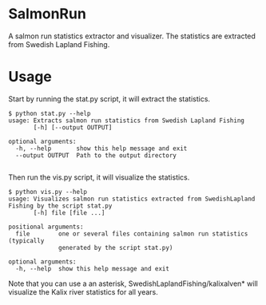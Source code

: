 # SalmonRun

A salmon run statistics extractor and visualizer. The statistics are extracted from Swedish Lapland Fishing.

# Usage

Start by running the stat.py script, it will extract the statistics.

```
$ python stat.py --help
usage: Extracts salmon run statistics from Swedish Lapland Fishing
       [-h] [--output OUTPUT]

optional arguments:
  -h, --help       show this help message and exit
  --output OUTPUT  Path to the output directory


```

Then run the vis.py script, it will visualize the statistics.

```
$ python vis.py --help
usage: Visualizes salmon run statistics extracted from SwedishLapland Fishing by the script stat.py
       [-h] file [file ...]

positional arguments:
  file        one or several files containing salmon run statistics (typically
              generated by the script stat.py)

optional arguments:
  -h, --help  show this help message and exit
```

Note that you can use a an asterisk, SwedishLaplandFishing/kalixalven* will visualize the Kalix river statistics for
all years.
